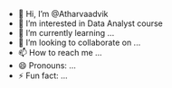 - 👋 Hi, I’m @Atharvaadvik
- 👀 I’m interested in Data Analyst course 
- 🌱 I’m currently learning ...
- 💞️ I’m looking to collaborate on ...
- 📫 How to reach me ...
- 😄 Pronouns: ...
- ⚡ Fun fact: ...

<!---
Atharvaadvik/Atharvaadvik is a ✨ special ✨ repository because its `README.md` (this file) appears on your GitHub profile.
You can click the Preview link to take a look at your changes.
--->
